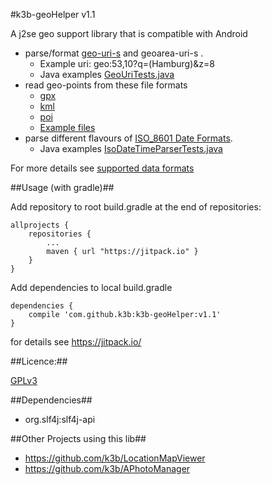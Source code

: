 #k3b-geoHelper v1.1

A j2se geo support library that is compatible with Android

* parse/format [geo-uri-s](https://github.com/k3b/k3b-geoHelper/wiki/data#geo) and geoarea-uri-s .
	* Example uri: geo:53,10?q=(Hamburg)&z=8
	* Java examples [GeoUriTests.java](https://github.com/k3b/k3b-geoHelper/blob/master/k3b-geoHelper/src/test/java/de/k3b/geo/io/GeoUriTests.java)
* read geo-points from these file formats
	* [gpx](https://github.com/k3b/k3b-geoHelper/wiki/data#gpx)
	* [kml](https://github.com/k3b/k3b-geoHelper/wiki/data#kml)
	* [poi](https://github.com/k3b/k3b-geoHelper/wiki/data#poi)
	* [Example files](https://github.com/k3b/k3b-geoHelper/blob/master/k3b-geoHelper/src/test/resources/de/k3b/geo/io/regressionTests/)
* parse different flavours of [ISO_8601 Date Formats](https://en.wikipedia.org/wiki/ISO_8601). 
	* Java examples [IsoDateTimeParserTests.java](https://github.com/k3b/k3b-geoHelper/blob/master/k3b-geoHelper/src/test/java/de/k3b/util/IsoDateTimeParserTests.java)

For more details see [supported data formats](https://github.com/k3b/k3b-geoHelper/wiki/data)

##Usage (with gradle)##

Add repository to root build.gradle at the end of repositories:

	allprojects {
		repositories {
			...
			maven { url "https://jitpack.io" }
		}
	}

Add dependencies to local build.gradle

	dependencies {
		compile 'com.github.k3b:k3b-geoHelper:v1.1'
	}

for details see https://jitpack.io/

##Licence:##

[GPLv3](http://www.gnu.org/licenses/gpl-3.0)<br/>

##Dependencies##

* org.slf4j:slf4j-api

##Other Projects using this lib##

* https://github.com/k3b/LocationMapViewer
* https://github.com/k3b/APhotoManager

